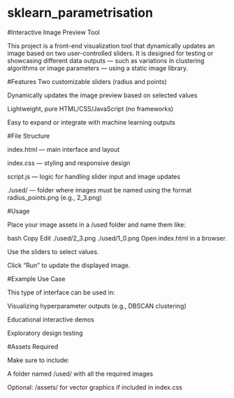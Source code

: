 # sklearn_parametrisation


#Interactive Image Preview Tool

This project is a front-end visualization tool that dynamically updates an image based on two user-controlled sliders. It is designed for testing or showcasing different data outputs — such as variations in clustering algorithms or image parameters — using a static image library.


#Features
Two customizable sliders (radius and points)

Dynamically updates the image preview based on selected values

Lightweight, pure HTML/CSS/JavaScript (no frameworks)

Easy to expand or integrate with machine learning outputs


#File Structure

index.html — main interface and layout

index.css — styling and responsive design

script.js — logic for handling slider input and image updates

./used/ — folder where images must be named using the format radius_points.png (e.g., 2_3.png)


#Usage

Place your image assets in a /used folder and name them like:

bash
Copy
Edit
./used/2_3.png
./used/1_0.png
Open index.html in a browser.

Use the sliders to select values.

Click “Run” to update the displayed image.


#Example Use Case

This type of interface can be used in:

Visualizing hyperparameter outputs (e.g., DBSCAN clustering)

Educational interactive demos

Exploratory design testing


#Assets Required

Make sure to include:

A folder named /used/ with all the required images


Optional: /assets/ for vector graphics if included in index.css
